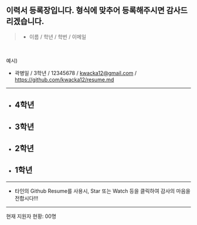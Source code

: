 
## 이력서 등록장입니다. 형식에 맞추어 등록해주시면 감사드리겠습니다.

>  - 이름 / 학년 / 학번 / 이메일
<br>

예시)
  - 곽병일 / 3학년 / 12345678 / kwacka12@gmail.com / https://github.com/kwacka12/resume.md


*  *  *
  
* **4학년**
  - 

  
* **3학년**
  - 


* **2학년**
  - 


* **1학년**
  - 


*  *  *

  - 타인의 Github Resume를 사용시, Star 또는 Watch 등을 클릭하여 감사의 마음을 전합시다!!!
  
*  *  *
현재 지원자 현황: 00명
